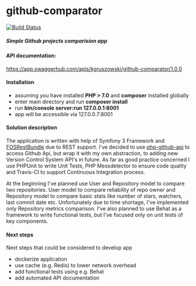 # github-comparator

[![Build Status](https://travis-ci.com/kgruszowski/github-comparator.svg?branch=master)](https://travis-ci.com/kgruszowski/github-comparator)

##### Simple Github projects comparision app

#### API documentation:
https://app.swaggerhub.com/apis/kgruszowski/github-comparator/1.0.0

#### Installation
* assuming you have installed **PHP > 7.0** and **composer** installed globally
* enter main directory and run **composer install**
* run **bin/console server:run 127.0.0.1:8001**
* app will be accessible via 127.0.0.7:8001

#### Solution description
The application is written with help of Symfony 3 Framework and [FOSRestBundle](https://github.com/FriendsOfSymfony/FOSRestBundle) due to REST support.
I've decided to use [php-github-api](https://github.com/KnpLabs/php-github-api) to access Github Api, but wrap it with my own abstraction, to adding new Version Control System API's in future.
As far as good practice concerned I use PHPUnit to write Unit Tests, PHP Messdetector to ensure code quality and Travis-CI to support Continuous Integration process.

At the beginning I've planned use User and Repository model to compare two repositories. User model to compare reliability of repo owner and Repository model to compare basic stats like number of stars, watchers, last commit date etc.
Unfortunately due to time shortage, I've implemented only Repository metrics comparison. I've also planned to use Behat as a framework to write functional tests, but I've focused only on unit tests of key components.

#### Next steps
Next steps that could be considered to develop app
* dockerize application
* use cache (e.g. Redis) to lower network overhead
* add functional tests using e.g. Behat
* add automated API documentation